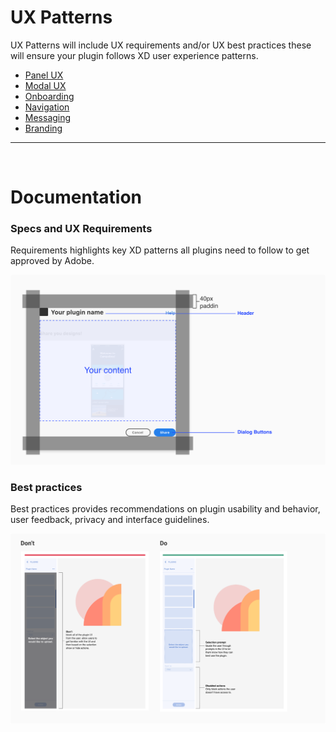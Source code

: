 # UX Patterns

UX Patterns will include UX requirements and/or UX best practices these will ensure your plugin follows XD user experience patterns.

- [Panel UX](ux-patterns/panel-ux.md)
- [Modal UX](ux-patterns/modal-ux.md)
- [Onboarding](ux-patterns/onboarding.md)
- [Navigation](ux-patterns/navigation.md)
- [Messaging](ux-patterns/messaging.md)
- [Branding](ux-patterns/branding.md)

----------

 <br />
 
# Documentation

### Specs and UX Requirements

Requirements highlights key XD patterns all plugins need to follow to get approved by Adobe. 

![Example of specs and UX requirements](../ux-images/UX-Patterns-1-Specs.png)

### Best practices

Best practices provides recommendations on plugin usability and behavior, user feedback, privacy and interface guidelines. 

![Example of a UX best practice](../ux-images/UX-Patterns-2-Best-Practices.png)

